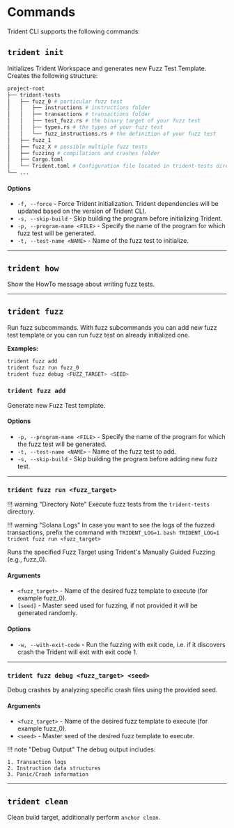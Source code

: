 # Commands

Trident CLI supports the following commands:

## `trident init`

Initializes Trident Workspace and generates new Fuzz Test Template. Creates the following structure:

```bash
project-root
├── trident-tests
│   ├── fuzz_0 # particular fuzz test
│   │   ├── instructions # instructions folder
│   │   ├── transactions # transactions folder
│   │   ├── test_fuzz.rs # the binary target of your fuzz test
│   │   ├── types.rs # the types of your fuzz test
│   │   └── fuzz_instructions.rs # the definition of your fuzz test
│   ├── fuzz_1
│   ├── fuzz_X # possible multiple fuzz tests
│   ├── fuzzing # compilations and crashes folder
│   ├── Cargo.toml
│   └── Trident.toml # Configuration file located in trident-tests directory
└── ...
```

#### Options

- `-f, --force` - Force Trident initialization. Trident dependencies will be updated based on the version of Trident CLI.
- `-s, --skip-build` - Skip building the program before initializing Trident.
- `-p, --program-name <FILE>` - Specify the name of the program for which fuzz test will be generated.
- `-t, --test-name <NAME>` - Name of the fuzz test to initialize.

---

## `trident how`

Show the HowTo message about writing fuzz tests.

---

## `trident fuzz`

Run fuzz subcommands. With fuzz subcommands you can add new fuzz test template or you can run fuzz test on already initialized one.

**Examples:**
```bash
trident fuzz add
trident fuzz run fuzz_0
trident fuzz debug <FUZZ_TARGET> <SEED>
```

### `trident fuzz add`

Generate new Fuzz Test template.

#### Options

- `-p, --program-name <FILE>` - Specify the name of the program for which the fuzz test will be generated.
- `-t, --test-name <NAME>` - Name of the fuzz test to add.
- `-s, --skip-build` - Skip building the program before adding new fuzz test.

---

### `trident fuzz run <fuzz_target>`

!!! warning "Directory Note"
    Execute fuzz tests from the `trident-tests` directory.

!!! warning "Solana Logs"
    In case you want to see the logs of the fuzzed transactions, prefix the command with `TRIDENT_LOG=1`.
    ```bash
    TRIDENT_LOG=1 trident fuzz run <fuzz_target>
    ```

Runs the specified Fuzz Target using Trident's Manually Guided Fuzzing (e.g., fuzz_0).

#### Arguments

- `<fuzz_target>` - Name of the desired fuzz template to execute (for example fuzz_0).
- `[seed]` - Master seed used for fuzzing, if not provided it will be generated randomly.

#### Options

- `-w, --with-exit-code` - Run the fuzzing with exit code, i.e. if it discovers crash the Trident will exit with exit code 1.

---

### `trident fuzz debug <fuzz_target> <seed>`

Debug crashes by analyzing specific crash files using the provided seed.

#### Arguments

- `<fuzz_target>` - Name of the desired fuzz template to execute (for example fuzz_0).
- `<seed>` - Master seed of the desired fuzz template to execute.

!!! note "Debug Output"
    The debug output includes:

    1. Transaction logs
    2. Instruction data structures
    3. Panic/Crash information

---

## `trident clean`

Clean build target, additionally perform `anchor clean`.
